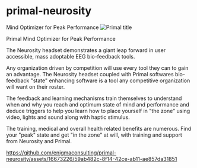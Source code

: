 # primal-neurosity
Mind Optimizer for Peak Performance
![Primal title](https://github.com/enigmaconsulting/primal-neurosity/assets/16673226/96d3e4e4-26fe-40f8-9cf3-32e4627d0261)

Primal
Mind Optimizer for Peak Performance

The Neurosity headset demonstrates a giant leap forward in user accessible, mass adoptable EEG bio-feedback tools.

Any organization driven by competition will use every tool they can to gain an advantage.  The Neurosity headset coupled with Primal softwares bio-feedback "state" enhancing software is a tool any competitive organization will want on their roster.

The feedback and learning mechanisms train themselves to understand when and why you reach and optimum state of mind and performance and deduce triggers to help you learn how to place yourself in "the zone" using video, lights and sound along with haptic stimulus.

The training, medical and overall health related benefits are numerous.  Find your "peak" state and get "in the zone" at will, with training and support from Neurosity and Primal.

https://github.com/enigmaconsulting/primal-neurosity/assets/16673226/59ab482c-8f14-42ce-ab11-ae857da31851

